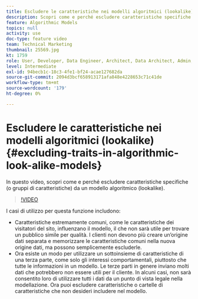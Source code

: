 ```yaml
---
title: Escludere le caratteristiche nei modelli algoritmici (lookalike)
description: Scopri come e perché escludere caratteristiche specifiche (o gruppi di caratteristiche) da un modello algoritmico (lookalike).
feature: Algorithmic Models
topics: null
activity: use
doc-type: feature video
team: Technical Marketing
thumbnail: 25569.jpg
kt: 1759
role: User, Developer, Data Engineer, Architect, Data Architect, Admin, Leader
level: Intermediate
exl-id: 94becb1c-18c3-4fe1-bf24-acae127682da
source-git-commit: 2094d3bcf658913171afa848e4228653c71c41de
workflow-type: tm+mt
source-wordcount: '179'
ht-degree: 0%

---
```


# Escludere le caratteristiche nei modelli algoritmici (lookalike) {#excluding-traits-in-algorithmic-look-alike-models}

In questo video, scopri come e perché escludere caratteristiche specifiche (o gruppi di caratteristiche) da un modello algoritmico (lookalike).

>[!VIDEO](https://video.tv.adobe.com/v/326998/?quality=12&captions=ita)

I casi di utilizzo per questa funzione includono:

* Caratteristiche estremamente comuni, come le caratteristiche dei visitatori del sito, influenzano il modello, il che non sarà utile per trovare un pubblico simile per qualità. I clienti non devono più creare un’origine dati separata e memorizzare le caratteristiche comuni nella nuova origine dati, ma possono semplicemente escluderle.
* Ora esiste un modo per utilizzare un sottoinsieme di caratteristiche di una terza parte, come solo gli interessi comportamentali, piuttosto che tutte le informazioni in un modello. Le terze parti in genere inviano molti dati che potrebbero non essere utili per il cliente. In alcuni casi, non sarà consentito loro di utilizzare tutti i dati da un punto di vista legale nella modellazione. Ora puoi escludere caratteristiche o cartelle di caratteristiche che non desideri includere nel modello.
